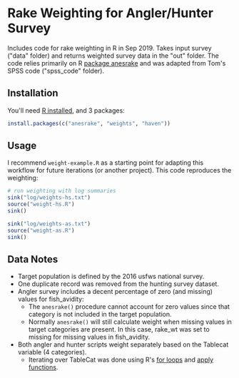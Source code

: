 
# Rake Weighting for Angler/Hunter Survey

Includes code for rake weighting in R in Sep 2019. Takes input survey ("data" folder) and returns weighted survey data in the "out" folder. The code relies primarily on R [package anesrake](https://cran.r-project.org/web/packages/anesrake/index.html) and was adapted from Tom's SPSS code ("spss_code" folder).

## Installation

You'll need [R installed](https://www.r-project.org/), and 3 packages:

``` r
install.packages(c("anesrake", "weights", "haven"))
```

## Usage

I recommend `weight-example.R` as a starting point for adapting this workflow for future iterations (or another project). This code reproduces the weighting:

``` r
# run weighting with log summaries
sink("log/weights-hs.txt")
source("weight-hs.R")
sink()

sink("log/weights-as.txt")
source("weight-as.R")
sink()
```

## Data Notes

- Target population is defined by the 2016 usfws national survey.
- One duplicate record was removed from the hunting survey dataset.
- Angler survey includes a decent percentage of zero (and missing) values for fish_avidity:
    + The `anesrake()` procedure cannot account for zero values since that category is not included in the target population.
    + Normally `anesrake()` will still calculate weight when missing values in target categories are present. In this case, rake_wt was set to missing for missing values in fish_avidity. 
- Both angler and hunter scripts weight separately based on the Tablecat variable (4 categories). 
    + Iterating over TableCat was done using R's [for loops](https://www.datacamp.com/community/tutorials/tutorial-on-loops-in-r) and [apply functions](https://www.datacamp.com/community/tutorials/r-tutorial-apply-family).
    